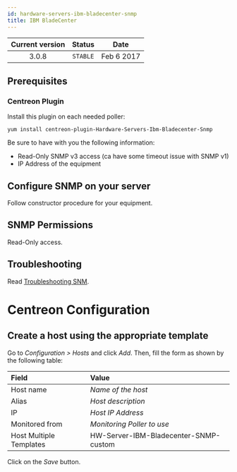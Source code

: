 ```yaml
---
id: hardware-servers-ibm-bladecenter-snmp
title: IBM BladeCenter
---
```


| Current version | Status | Date |
| :-: | :-: | :-: |
| 3.0.8 | `STABLE` | Feb  6 2017 |

## Prerequisites

### Centreon Plugin

Install this plugin on each needed poller:

``` shell
yum install centreon-plugin-Hardware-Servers-Ibm-Bladecenter-Snmp
```

Be sure to have with you the following information:

  - Read-Only SNMP v3 access (ca have some timeout issue with SNMP v1)
  - IP Address of the equipment

## Configure SNMP on your server

Follow constructor procedure for your equipment.

## SNMP Permissions

Read-Only access.

## Troubleshooting

Read [Troubleshooting
SNM](http://documentation.centreon.com/docs/centreon-plugins/en/latest/user/guide.html#snmp).

# Centreon Configuration

## Create a host using the appropriate template

Go to *Configuration \> Hosts* and click *Add*. Then, fill the form as shown by
the following table:

| Field                                | Value                                 |
| :----------------------------------- | :------------------------------------ |
| Host name                            | *Name of the host*                    |
| Alias                                | *Host description*                    |
| IP                                   | *Host IP Address*                     |
| Monitored from                       | *Monitoring Poller to use*            |
| Host Multiple Templates              | HW-Server-IBM-Bladecenter-SNMP-custom |

Click on the *Save* button.

